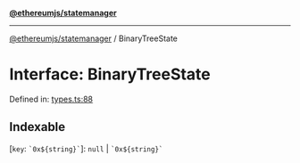 [**@ethereumjs/statemanager**](../README.md)

***

[@ethereumjs/statemanager](../README.md) / BinaryTreeState

# Interface: BinaryTreeState

Defined in: [types.ts:88](https://github.com/ethereumjs/ethereumjs-monorepo/blob/master/packages/statemanager/src/types.ts#L88)

## Indexable

\[`key`: `` `0x${string}` ``\]: `null` \| `` `0x${string}` ``
